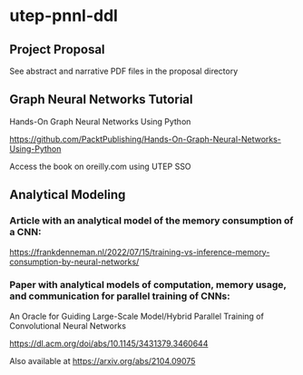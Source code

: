 # utep-pnnl-ddl

## Project Proposal

See abstract and narrative PDF files in the proposal directory

## Graph Neural Networks Tutorial

Hands-On Graph Neural Networks Using Python

https://github.com/PacktPublishing/Hands-On-Graph-Neural-Networks-Using-Python

Access the book on oreilly.com using UTEP SSO

## Analytical Modeling

### Article with an analytical model of the memory consumption of a CNN:

https://frankdenneman.nl/2022/07/15/training-vs-inference-memory-consumption-by-neural-networks/

### Paper with analytical models of computation, memory usage, and communication for parallel training of CNNs:

An Oracle for Guiding Large-Scale Model/Hybrid Parallel Training of Convolutional Neural Networks

https://dl.acm.org/doi/abs/10.1145/3431379.3460644

Also available at https://arxiv.org/abs/2104.09075
